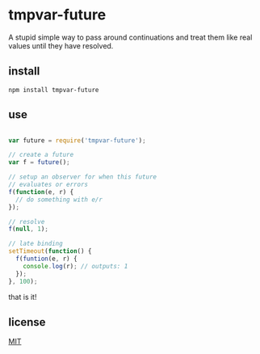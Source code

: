 # tmpvar-future

A stupid simple way to pass around continuations and treat them like real values until they have resolved.

## install

`npm install tmpvar-future`

## use

```javascript

var future = require('tmpvar-future');

// create a future
var f = future();

// setup an observer for when this future
// evaluates or errors
f(function(e, r) {
  // do something with e/r
});

// resolve
f(null, 1);

// late binding
setTimeout(function() {
  f(funtion(e, r) {
  	console.log(r); // outputs: 1
  });
}, 100);

```

that is it!

## license

[MIT](LICENSE.txt)
